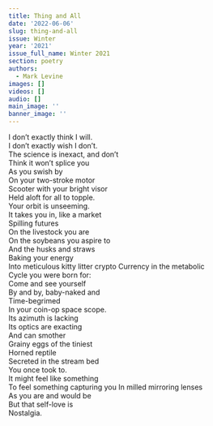 ```yaml
---
title: Thing and All
date: '2022-06-06'
slug: thing-and-all
issue: Winter
year: '2021'
issue_full_name: Winter 2021
section: poetry
authors:
  - Mark Levine
images: []
videos: []
audio: []
main_image: ''
banner_image: ''
---
```

I don’t exactly think I will.  
I don’t exactly wish I don’t.  
The science is inexact, and don’t  
Think it won’t splice you  
As you swish by  
On your two-stroke motor  
Scooter with your bright visor  
Held aloft for all to topple.  
Your orbit is unseeming.  
It takes you in, like a market  
Spilling futures  
On the livestock you are  
On the soybeans you aspire to  
And the husks and straws  
Baking your energy  
Into meticulous kitty litter crypto 
Currency in the metabolic  
Cycle you were born for:  
Come and see yourself  
By and by, baby-naked and  
Time-begrimed  
In your coin-op space scope.  
Its azimuth is lacking  
Its optics are exacting  
And can smother  
Grainy eggs of the tiniest  
Horned reptile  
Secreted in the stream bed  
You once took to.  
It might feel like something  
To feel something capturing you 
In milled mirroring lenses  
As you are and would be  
But that self-love is  
Nostalgia.
